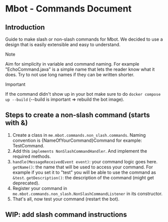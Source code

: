 # Mbot - Commands Document

## Introduction
Guide to make slash or non-slash commands for Mbot. We decided to use a design that is easily extensible and easy to understand.

> [!NOTE]
> Aim for simplicity in variable and command naming. For example "EchoCommand.java" is a simple name that lets the reader know what it does.
> Try to not use long names if they can be written shorter.

> [!IMPORTANT]
> If the command didn't show up in your bot make sure to do `docker compose up --build` (--build is important => rebuild the bot image).

## Steps to create a non-slash command (starts with &)

1. Create a class in `me.mbot.commands.non_slash.commands`. Naming convention is {NameOfYourCommand}Command for example: TestCommand.
2. Add this `implements NonSlashCommandHandler`. And implement the required methods.
3. `handle(MessageReceivedEvent event)`: your command  logic goes here. `getName()`: the name that will be used to access your command. 
For example if you set it to "test" you will be able to use the command as `&test`. `getDescription()`: the description of the command (might get deprecated).
4. Register your command in `me.mbot.commands.non_slash.NonSlashCommandListener` in its constructor.
5. That's all, now test your command (restart the bot).

## WIP: add slash command instructions